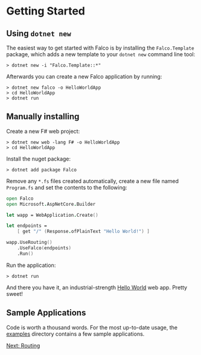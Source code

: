 # Getting Started

## Using `dotnet new`

The easiest way to get started with Falco is by installing the `Falco.Template` package, which adds a new template to your `dotnet new` command line tool:

```shell
> dotnet new -i "Falco.Template::*"
```

Afterwards you can create a new Falco application by running:

```shell
> dotnet new falco -o HelloWorldApp
> cd HelloWorldApp
> dotnet run
```

## Manually installing

Create a new F# web project:

```shell
> dotnet new web -lang F# -o HelloWorldApp
> cd HelloWorldApp
```

Install the nuget package:

```shell
> dotnet add package Falco
```

Remove any `*.fs` files created automatically, create a new file named `Program.fs` and set the contents to the following:

```fsharp
open Falco
open Microsoft.AspNetCore.Builder

let wapp = WebApplication.Create()

let endpoints =
    [ get "/" (Response.ofPlainText "Hello World!") ]

wapp.UseRouting()
    .UseFalco(endpoints)
    .Run()
```

Run the application:

```shell
> dotnet run
```

And there you have it, an industrial-strength [Hello World](https://github.com/pimbrouwers/Falco/tree/master/examples/HelloWorld) web app. Pretty sweet!

## Sample Applications

Code is worth a thousand words. For the most up-to-date usage, the [examples](https://github.com/pimbrouwers/Falco/tree/master/examples/) directory contains a few sample applications.

[Next: Routing](routing.md)
